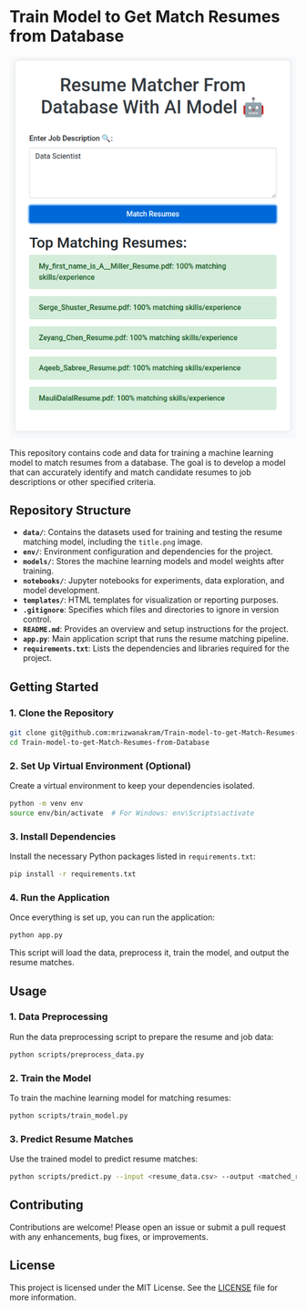 # **Train Model to Get Match Resumes from Database**

![Model Overview](data/image.png)

This repository contains code and data for training a machine learning model to match resumes from a database. The goal is to develop a model that can accurately identify and match candidate resumes to job descriptions or other specified criteria.

## **Repository Structure**

- **`data/`**: Contains the datasets used for training and testing the resume matching model, including the `title.png` image.
- **`env/`**: Environment configuration and dependencies for the project.
- **`models/`**: Stores the machine learning models and model weights after training.
- **`notebooks/`**: Jupyter notebooks for experiments, data exploration, and model development.
- **`templates/`**: HTML templates for visualization or reporting purposes.
- **`.gitignore`**: Specifies which files and directories to ignore in version control.
- **`README.md`**: Provides an overview and setup instructions for the project.
- **`app.py`**: Main application script that runs the resume matching pipeline.
- **`requirements.txt`**: Lists the dependencies and libraries required for the project.

## **Getting Started**

### **1. Clone the Repository**
```bash
git clone git@github.com:mrizwanakram/Train-model-to-get-Match-Resumes-from-Database.git
cd Train-model-to-get-Match-Resumes-from-Database
```

### **2. Set Up Virtual Environment (Optional)**
Create a virtual environment to keep your dependencies isolated.
```bash
python -m venv env
source env/bin/activate  # For Windows: env\Scripts\activate
```

### **3. Install Dependencies**
Install the necessary Python packages listed in `requirements.txt`:
```bash
pip install -r requirements.txt
```

### **4. Run the Application**
Once everything is set up, you can run the application:
```bash
python app.py
```

This script will load the data, preprocess it, train the model, and output the resume matches.

## **Usage**

### **1. Data Preprocessing**
Run the data preprocessing script to prepare the resume and job data:
```bash
python scripts/preprocess_data.py
```

### **2. Train the Model**
To train the machine learning model for matching resumes:
```bash
python scripts/train_model.py
```

### **3. Predict Resume Matches**
Use the trained model to predict resume matches:
```bash
python scripts/predict.py --input <resume_data.csv> --output <matched_results.csv>
```

## **Contributing**

Contributions are welcome! Please open an issue or submit a pull request with any enhancements, bug fixes, or improvements.

## **License**

This project is licensed under the MIT License. See the [LICENSE](LICENSE) file for more information.